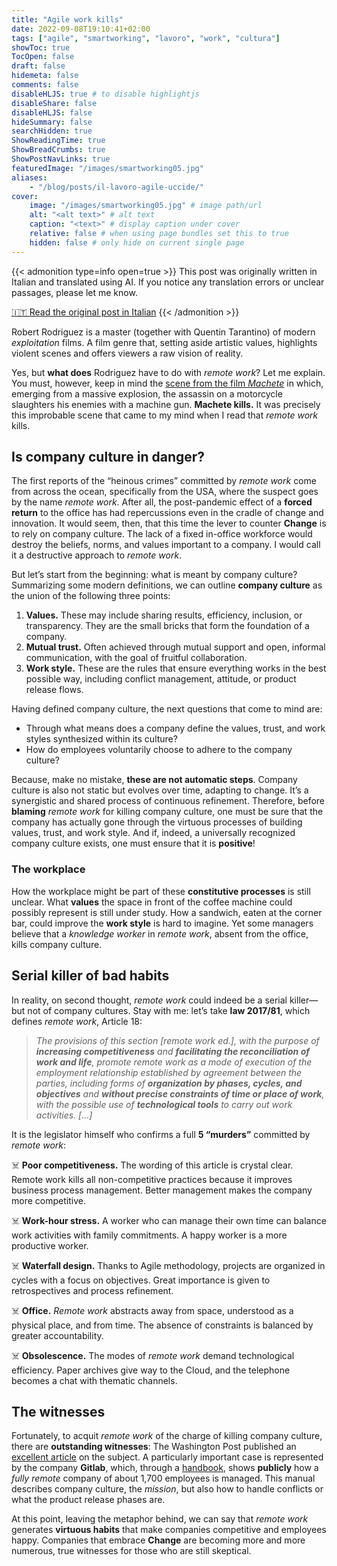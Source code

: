 ```yaml
---
title: "Agile work kills"
date: 2022-09-08T19:10:41+02:00
tags: ["agile", "smartworking", "lavoro", "work", "cultura"]
showToc: true
TocOpen: false
draft: false
hidemeta: false
comments: false
disableHLJS: true # to disable highlightjs
disableShare: false
disableHLJS: false
hideSummary: false
searchHidden: true
ShowReadingTime: true
ShowBreadCrumbs: true
ShowPostNavLinks: true
featuredImage: "/images/smartworking05.jpg"
aliases:
    - "/blog/posts/il-lavoro-agile-uccide/"
cover:
    image: "/images/smartworking05.jpg" # image path/url
    alt: "<alt text>" # alt text
    caption: "<text>" # display caption under cover
    relative: false # when using page bundles set this to true
    hidden: false # only hide on current single page
---
```

{{< admonition type=info open=true >}}
This post was originally written in Italian and translated using AI. If you notice any translation errors or unclear passages, please let me know. 

[🇮🇹 Read the original post in Italian](/il-lavoro-agile-uccide/)
{{< /admonition >}}


Robert Rodriguez is a master (together with Quentin Tarantino) of modern *exploitation* films. A film genre that, setting aside artistic values, highlights violent scenes and offers viewers a raw vision of reality.

Yes, but **what does** Rodriguez have to do with *remote work*? Let me explain. You must, however, keep in mind the [scene from the film *Machete*](https://www.youtube.com/watch?v=I16020r--oM) in which, emerging from a massive explosion, the assassin on a motorcycle slaughters his enemies with a machine gun. **Machete kills.** It was precisely this improbable scene that came to my mind when I read that *remote work* kills.

## Is company culture in danger?

The first reports of the “heinous crimes” committed by *remote work* come from across the ocean, specifically from the USA, where the suspect goes by the name *remote work*. After all, the post-pandemic effect of a **forced return** to the office has had repercussions even in the cradle of change and innovation. It would seem, then, that this time the lever to counter **Change** is to rely on company culture. The lack of a fixed in-office workforce would destroy the beliefs, norms, and values important to a company. I would call it a destructive approach to *remote work*.

But let’s start from the beginning: what is meant by company culture? Summarizing some modern definitions, we can outline **company culture** as the union of the following three points:

1. **Values.** These may include sharing results, efficiency, inclusion, or transparency. They are the small bricks that form the foundation of a company.
2. **Mutual trust.** Often achieved through mutual support and open, informal communication, with the goal of fruitful collaboration.
3. **Work style.** These are the rules that ensure everything works in the best possible way, including conflict management, attitude, or product release flows.

Having defined company culture, the next questions that come to mind are:

* Through what means does a company define the values, trust, and work styles synthesized within its culture?
* How do employees voluntarily choose to adhere to the company culture?

Because, make no mistake, **these are not automatic steps**. Company culture is also not static but evolves over time, adapting to change. It’s a synergistic and shared process of continuous refinement. Therefore, before **blaming** *remote work* for killing company culture, one must be sure that the company has actually gone through the virtuous processes of building values, trust, and work style. And if, indeed, a universally recognized company culture exists, one must ensure that it is **positive**!

### The workplace

How the workplace might be part of these **constitutive processes** is still unclear. What **values** the space in front of the coffee machine could possibly represent is still under study. How a sandwich, eaten at the corner bar, could improve the **work style** is hard to imagine. Yet some managers believe that a *knowledge worker* in *remote work*, absent from the office, kills company culture.

## Serial killer of bad habits

In reality, on second thought, *remote work* could indeed be a serial killer—but not of company cultures. Stay with me: let’s take **law 2017/81**, which defines *remote work*, Article 18:

> *The provisions of this section [remote work ed.], with the purpose of **increasing competitiveness** and **facilitating the reconciliation of work and life**, promote remote work as a mode of execution of the employment relationship established by agreement between the parties, including forms of **organization by phases, cycles, and objectives** and **without precise constraints of time or place of work**, with the possible use of **technological tools** to carry out work activities. […]*

It is the legislator himself who confirms a full **5 “murders”** committed by *remote work*:

☠️ **Poor competitiveness.** The wording of this article is crystal clear. Remote work kills all non-competitive practices because it improves business process management. Better management makes the company more competitive.

☠️ **Work-hour stress.** A worker who can manage their own time can balance work activities with family commitments. A happy worker is a more productive worker.

☠️ **Waterfall design.** Thanks to Agile methodology, projects are organized in cycles with a focus on objectives. Great importance is given to retrospectives and process refinement.

☠️ **Office.** *Remote work* abstracts away from space, understood as a physical place, and from time. The absence of constraints is balanced by greater accountability.

☠️ **Obsolescence.** The modes of *remote work* demand technological efficiency. Paper archives give way to the Cloud, and the telephone becomes a chat with thematic channels.

## The witnesses

Fortunately, to acquit *remote work* of the charge of killing company culture, there are **outstanding witnesses**: The Washington Post published an [excellent article](https://www.washingtonpost.com/technology/2022/09/01/remote-work-culture/) on the subject. A particularly important case is represented by the company **Gitlab**, which, through a [handbook](https://about.gitlab.com/handbook/), shows **publicly** how a *fully remote* company of about 1,700 employees is managed. This manual describes company culture, the *mission*, but also how to handle conflicts or what the product release phases are.

At this point, leaving the metaphor behind, we can say that *remote work* generates **virtuous habits** that make companies competitive and employees happy. Companies that embrace **Change** are becoming more and more numerous, true witnesses for those who are still skeptical.

